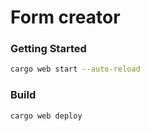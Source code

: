 # Form creator

### Getting Started

```bash
cargo web start --auto-reload
```

### Build

```bash
cargo web deploy
```

